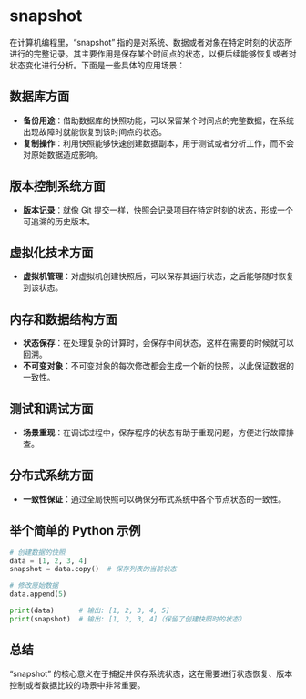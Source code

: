 # snapshot

在计算机编程里，“snapshot” 指的是对系统、数据或者对象在特定时刻的状态所进行的完整记录。其主要作用是保存某个时间点的状态，以便后续能够恢复或者对状态变化进行分析。下面是一些具体的应用场景：

## 数据库方面

- **备份用途**：借助数据库的快照功能，可以保留某个时间点的完整数据，在系统出现故障时就能恢复到该时间点的状态。
- **复制操作**：利用快照能够快速创建数据副本，用于测试或者分析工作，而不会对原始数据造成影响。

## 版本控制系统方面

- **版本记录**：就像 Git 提交一样，快照会记录项目在特定时刻的状态，形成一个可追溯的历史版本。

## 虚拟化技术方面

- **虚拟机管理**：对虚拟机创建快照后，可以保存其运行状态，之后能够随时恢复到该状态。

## 内存和数据结构方面

- **状态保存**：在处理复杂的计算时，会保存中间状态，这样在需要的时候就可以回溯。
- **不可变对象**：不可变对象的每次修改都会生成一个新的快照，以此保证数据的一致性。

## 测试和调试方面

- **场景重现**：在调试过程中，保存程序的状态有助于重现问题，方便进行故障排查。

## 分布式系统方面

- **一致性保证**：通过全局快照可以确保分布式系统中各个节点状态的一致性。

## 举个简单的 Python 示例

```python
# 创建数据的快照
data = [1, 2, 3, 4]
snapshot = data.copy()  # 保存列表的当前状态

# 修改原始数据
data.append(5)

print(data)      # 输出: [1, 2, 3, 4, 5]
print(snapshot)  # 输出: [1, 2, 3, 4]（保留了创建快照时的状态）
```

## 总结

“snapshot” 的核心意义在于捕捉并保存系统状态，这在需要进行状态恢复、版本控制或者数据比较的场景中非常重要。
